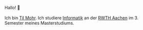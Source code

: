 <div class="text-2xl font-bold">
Hallo! 👋
<br>
<br>
Ich bin <a href="/" class="no-underline"><span class="text-rainbow-3">Til Mohr</span></a>. Ich studiere <a href="https://www.rwth-aachen.de/cms/root/studium/Vor-dem-Studium/Studiengaenge/Liste-Aktuelle-Studiengaenge/Studiengangbeschreibung/~bcfg/Informatik-M-Sc/" class="no-underline"><span class="text-rainbow-5">Informatik</span></a> an der <a href="https://www.rwth-aachen.de" class="no-underline"><span class=" text-rainbow-1">RWTH Aachen</span></a> im 3. Semester meines Masterstudiums.
</div>
